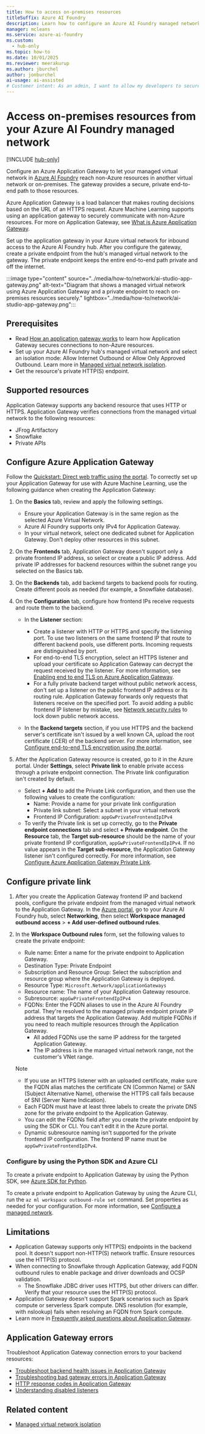 ```yaml
---
title: How to access on-premises resources
titleSuffix: Azure AI Foundry
description: Learn how to configure an Azure AI Foundry managed network to securely allow access to your on-premises resources.
manager: mcleans
ms.service: azure-ai-foundry
ms.custom:
  - hub-only
ms.topic: how-to
ms.date: 10/01/2025
ms.reviewer: meerakurup 
ms.author: jburchel 
author: jonburchel 
ai-usage: ai-assisted
# Customer intent: As an admin, I want to allow my developers to securely access on-premises resources from Azure AI Foundry.
---
```


# Access on-premises resources from your Azure AI Foundry managed network

[!INCLUDE [hub-only](../includes/uses-hub-only.md)]

Configure an Azure Application Gateway to let your managed virtual network in [Azure AI Foundry](https://ai.azure.com/?cid=learnDocs) reach non-Azure resources in another virtual network or on-premises. The gateway provides a secure, private end-to-end path to those resources.

Azure Application Gateway is a load balancer that makes routing decisions based on the URL of an HTTPS request. Azure Machine Learning supports using an application gateway to securely communicate with non-Azure resources. For more on Application Gateway, see [What is Azure Application Gateway](/azure/application-gateway/overview).

Set up the application gateway in your Azure virtual network for inbound access to the Azure AI Foundry hub. After you configure the gateway, create a private endpoint from the hub's managed virtual network to the gateway. The private endpoint keeps the entire end-to-end path private and off the internet.

:::image type="content" source="../media/how-to/network/ai-studio-app-gateway.png" alt-text="Diagram that shows a managed virtual network using Azure Application Gateway and a private endpoint to reach on-premises resources securely." lightbox="../media/how-to/network/ai-studio-app-gateway.png":::

## Prerequisites

- Read [How an application gateway works](/azure/application-gateway/how-application-gateway-works) to learn how Application Gateway secures connections to non-Azure resources.
- Set up your Azure AI Foundry hub's managed virtual network and select an isolation mode: Allow Internet Outbound or Allow Only Approved Outbound. Learn more in [Managed virtual network isolation](configure-managed-network.md).
- Get the resource's private HTTP(S) endpoint.

## Supported resources

Application Gateway supports any backend resource that uses HTTP or HTTPS. Application Gateway verifies connections from the managed virtual network to the following resources:
- JFrog Artifactory
- Snowflake
- Private APIs

## Configure Azure Application Gateway

Follow the [Quickstart: Direct web traffic using the portal](/azure/application-gateway/quick-create-portal). To correctly set up your Application Gateway for use with Azure Machine Learning, use the following guidance when creating the Application Gateway:

1. On the __Basics__ tab, review and apply the following settings.

    - Ensure your Application Gateway is in the same region as the selected Azure Virtual Network.
    - Azure AI Foundry supports only IPv4 for Application Gateway.
    - In your virtual network, select one dedicated subnet for Application Gateway. Don't deploy other resources in this subnet.

1. On the __Frontends__ tab, Application Gateway doesn't support only a private frontend IP address, so select or create a public IP address. Add private IP addresses for backend resources within the subnet range you selected on the Basics tab.

1. On the __Backends__ tab, add backend targets to backend pools for routing. Create different pools as needed (for example, a Snowflake database).

1. On the __Configuration__ tab, configure how frontend IPs receive requests and route them to the backend.

    - In the __Listener__ section:
        - Create a listener with HTTP or HTTPS and specify the listening port. To use two listeners on the same frontend IP that route to different backend pools, use different ports. Incoming requests are distinguished by port.
        - For end-to-end TLS encryption, select an HTTPS listener and upload your certificate so Application Gateway can decrypt the request received by the listener. For more information, see [Enabling end to end TLS on Azure Application Gateway](/azure/application-gateway/ssl-overview#end-to-end-tls-encryption).
        - For a fully private backend target without public network access, don't set up a listener on the public frontend IP address or its routing rule. Application Gateway forwards only requests that listeners receive on the specified port. To avoid adding a public frontend IP listener by mistake, see [Network security rules](/azure/application-gateway/configuration-infrastructure#network-security-groups) to lock down public network access.

    - In the __Backend targets__ section, if you use HTTPS and the backend server's certificate isn't issued by a well known CA, upload the root certificate (.CER) of the backend server. For more information, see [Configure end-to-end TLS encryption using the portal](/azure/application-gateway/end-to-end-ssl-portal).

1. After the Application Gateway resource is created, go to it in the Azure portal. Under __Settings__, select __Private link__ to enable private access through a private endpoint connection. The Private link configuration isn't created by default.

    - Select __+ Add__ to add the Private Link configuration, and then use the following values to create the configuration:
        - Name: Provide a name for your private link configuration
        - Private link subnet: Select a subnet in your virtual network
        - Frontend IP Configuration: `appGwPrivateFrontendIpIPv4`
    - To verify the Private link is set up correctly, go to the __Private endpoint connections__ tab and select __+ Private endpoint__. On the __Resource__ tab, the __Target sub-resource__ should be the name of your private frontend IP configuration, `appGwPrivateFrontendIpIPv4`. If no value appears in the __Target sub-resource__, the Application Gateway listener isn't configured correctly. For more information, see [Configure Azure Application Gateway Private Link](/azure/application-gateway/private-link-configure).

## Configure private link

1. After you create the Application Gateway frontend IP and backend pools, configure the private endpoint from the managed virtual network to the Application Gateway. In the [Azure portal](https://portal.azure.com), go to your Azure AI Foundry hub, select __Networking__, then select __Workspace managed outbound access__ > __+ Add user-defined outbound rules__. 
1. In the __Workspace Outbound rules__ form, set the following values to create the private endpoint:

    - Rule name: Enter a name for the private endpoint to Application Gateway.
    - Destination Type: Private Endpoint
    - Subscription and Resource Group: Select the subscription and resource group where the Application Gateway is deployed.
    - Resource Type: `Microsoft.Network/applicationGateways`
    - Resource name: The name of your Application Gateway resource.
    - Subresource: `appGwPrivateFrontendIpIPv4`
    - FQDNs: Enter the FQDN aliases to use in the Azure AI Foundry portal. They're resolved to the managed private endpoint private IP address that targets the Application Gateway. Add multiple FQDNs if you need to reach multiple resources through the Application Gateway.
      - All added FQDNs use the same IP address for the targeted Application Gateway.
      - The IP address is in the managed virtual network range, not the customer's VNet range.

    > [!NOTE]
    > - If you use an HTTPS listener with an uploaded certificate, make sure the FQDN alias matches the certificate CN (Common Name) or SAN (Subject Alternative Name), otherwise the HTTPS call fails because of SNI (Server Name Indication).
    > - Each FQDN must have at least three labels to create the private DNS zone for the private endpoint to the Application Gateway.
    > - You can edit the FQDNs field after you create the private endpoint by using the SDK or CLI. You can't edit it in the Azure portal.
    > - Dynamic subresource naming isn't supported for the private frontend IP configuration. The frontend IP name must be `appGwPrivateFrontendIpIPv4`.

### Configure by using the Python SDK and Azure CLI

To create a private endpoint to Application Gateway by using the Python SDK, see [Azure SDK for Python](/python/api/azure-ai-ml/azure.ai.ml.entities.privateendpointdestination).

To create a private endpoint to Application Gateway by using the Azure CLI, run the `az ml workspace outbound-rule set` command. Set properties as needed for your configuration. For more information, see [Configure a managed network](configure-managed-network.md?tabs=azure-cli).

## Limitations

- Application Gateway supports only HTTP(S) endpoints in the backend pool. It doesn't support non-HTTP(S) network traffic. Ensure resources use the HTTP(S) protocol.
- When connecting to Snowflake through Application Gateway, add FQDN outbound rules to enable package and driver downloads and OCSP validation.
  - The Snowflake JDBC driver uses HTTPS, but other drivers can differ. Verify that your resource uses the HTTP(S) protocol.
- Application Gateway doesn't support Spark scenarios such as Spark compute or serverless Spark compute. DNS resolution (for example, with nslookup) fails when resolving an FQDN from Spark compute.
- Learn more in [Frequently asked questions about Application Gateway](/azure/application-gateway/application-gateway-faq).

## Application Gateway errors

Troubleshoot Application Gateway connection errors to your backend resources:

- [Troubleshoot backend health issues in Application Gateway](/azure/application-gateway/application-gateway-backend-health-troubleshooting)
- [Troubleshooting bad gateway errors in Application Gateway](/azure/application-gateway/application-gateway-troubleshooting-502)
- [HTTP response codes in Application Gateway](/azure/application-gateway/http-response-codes)
- [Understanding disabled listeners](/azure/application-gateway/disabled-listeners)

## Related content

- [Managed virtual network isolation](configure-managed-network.md)
